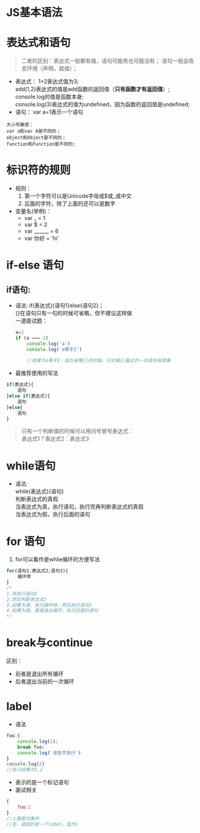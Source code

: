 # JS基本语法

# 表达式和语句
> 二者的区别：表达式一般都有值，语句可能有也可能没有；
语句一般会改变环境（声明，赋值）；
* 表达式：
1+2表达式值为3;<br>
add(1,2)表达式的值是add函数的返回值（**只有函数才有返回值**）;<br>
console.log的值是函数本身;<br>
console.log(3)表达式的值为undefined，因为函数的返回值是undefined;<br>
* 语句：
var a=1表示一个语句
```!
大小写敏感：
var a和var A是不同的；
object和Object是不同的；
function和Function是不同的; 
```
# 标识符的规则
- 规则：
    1. 第一个字符可以是Unicode字母或$或_或中文
    2. 后面的字符，除了上面的还可以是数字
- 变量名(举例)：
    * var _ = 1
    * var $ = 2
    * var ______ = 6
    * var 你好 = 'hi'

# if-else 语句
## if语句:
* 语法:
if(表达式){语句1}else{语句2}；<br>
{}在语句只有一句的时候可省略，但不建议这样做<br>
一道面试题：
    ```javascript
    a=1
    if (a === 2)
        console.log('a')
        console.log('a等于2')
        
        //结果为a等于2，因为省略{}的时候，只对离{}最近的一句语句有效果
    ```
* 最推荐使用的写法
```javascript
if(表达式){
    语句
}else if(表达式){
    语句
}else{
    语句
}
```
> 只有一个判断值的时候可以用问号冒号表达式：<br>
表达式1？表达式2：表达式3


# while语句
* 语法:<br>
while(表达式){语句}<br>
判断表达式的真假<br>
当表达式为真，执行语句，执行完再判断表达式的真假<br>
当表达式为假，执行后面的语句

# for 语句
1. for可以看作是whlie循环的方便写法
```javascript
for(语句1;表达式2;语句3){
    循环体
}
/*
1.先执行语句1
2.然后判断表达式2
3.如果为真，执行循环体，然后执行语句3
4.如果为假，直接退出循环，执行后面的语句
*/
```
# break与continue
区别：<br>
* 前者是退出所有循环
* 后者退出当前的一次循环

# label
* 语法
```javascript
foo:{
    console.log(1);
    break foo;
    console.log('该处不执行')
}
console.log(2)
//执行结果为1,2
```
* 表示的是一个标记语句
* 面试相关
```javascript
{
    foo:1
}
//上面是对象吗
//否，返回的是一个label，值为1
```
